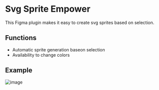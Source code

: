 # Svg Sprite Empower

This Figma plugin makes it easy to create svg sprites based on selection.

## Functions

- Automatic sprite generation baseon selection
- Availability to change colors

## Example

![image](https://user-images.githubusercontent.com/8218016/220934584-e7f293f3-325e-41a1-8528-312c30caf016.png)
